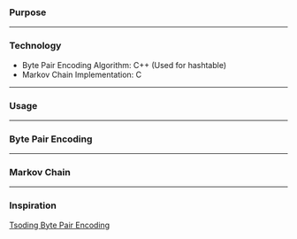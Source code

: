 ### Purpose

****
### Technology
- Byte Pair Encoding Algorithm: C++ (Used for hashtable)
- Markov Chain Implementation: C
****
### Usage

****
### Byte Pair Encoding

****
### Markov Chain

****
### Inspiration
[Tsoding Byte Pair Encoding](https://youtu.be/rqfy_VPuqps?si=re7YUX5FYQkonZJC)
